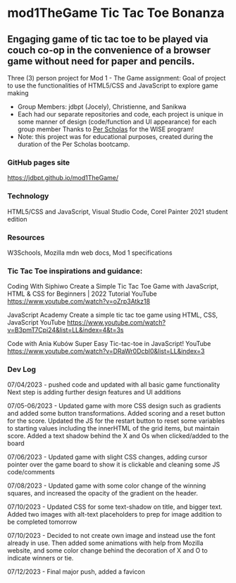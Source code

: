 # mod1TheGame  Tic Tac Toe Bonanza

## Engaging game of tic tac toe to be played via couch co-op in the convenience of a browser game without need for paper and pencils.

Three (3) person project for Mod 1 - The Game assignment:  Goal of project to use the functionalities of HTML5/CSS and JavaScript to explore game making
- Group Members: jdbpt (Jocely), Christienne, and Sanikwa
- Each had our separate repositories and code, each project is unique in some manner of design (code/function and UI appearance) for each group member
Thanks to [Per Scholas](https://perscholas.org/) for the WISE program!
- Note: this project was for educational purposes, created during the duration of the Per Scholas bootcamp.


### GitHub pages site
 https://jdbpt.github.io/mod1TheGame/

### Technology
HTML5/CSS and JavaScript, Visual Studio Code, Corel Painter 2021 student edition

### Resources
W3Schools, Mozilla mdn web docs, Mod 1 specifications

### Tic Tac Toe inspirations and guidance: 

Coding With Siphiwo
Create a Simple Tic Tac Toe Game with JavaScript, HTML & CSS for Beginners | 2022 Tutorial 
YouTube
 https://www.youtube.com/watch?v=oZrp3Atkz18


JavaScript Academy
Create a simple tic tac toe game using HTML, CSS, JavaScript
YouTube
 https://www.youtube.com/watch?v=B3pmT7Cpi24&list=LL&index=4&t=3s  


Code with Ania Kubów
Super Easy Tic-tac-toe in JavaScript!
YouTube
https://www.youtube.com/watch?v=DRaWr0Dcbl0&list=LL&index=3 

### Dev Log

07/04/2023 - pushed code and updated with all basic game functionality 
Next step is adding further design features and UI additions

07/05-06/2023 - Updated game with more CSS design such as gradients and added some button transformations.  Added scoring and a reset button for the score.  Updated the JS for the restart button to reset some variables to starting values including the innerHTML of the grid items, but maintain score. Added a text shadow behind the X and Os when clicked/added to the board

07/06/2023 - Updated game with slight CSS changes, adding cursor pointer over the game board to show it is clickable and cleaning some JS code/comments

07/08/2023 - Updated game with some color change of the winning squares, and increased the opacity of the gradient on the header. 

07/10/2023 - Updated CSS for some text-shadow on title, and bigger text.  Added two images with alt-text placeholders to prep for image addition to be completed tomorrow

07/10/2023 - Decided to not create own image and instead use the font already in use.  Then added some animations with help from Mozilla website, and some color change behind the decoration of X and O to indicate winners or tie.

07/12/2023 - Final major push, added a favicon
